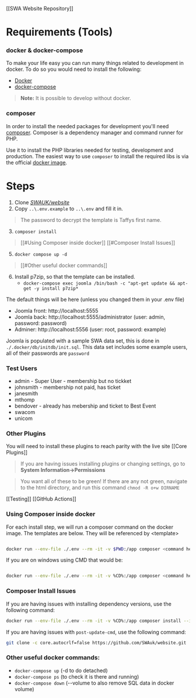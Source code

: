 [[SWA Website Repository]]
# Requirements (Tools)
### docker & docker-compose
To make your life easy you can run many things related to development in docker.
To do so you would need to install the following:
* [Docker](https://docs.docker.com/install/)
* [docker-compose](https://docs.docker.com/compose/install/)

> **Note:** It is possible to develop without docker.
### composer
In order to install the needed packages for development you'll need [composer](https://getcomposer.org/download/).
Composer is a dependency manager and command runner for PHP.

Use it to install the PHP libraries needed for testing, development and production.
The easiest way to use `composer` to install the required libs is via the official [docker image](https://hub.docker.com/_/composer).

# Steps
1. Clone [*SWAUK/website*](https://github.com/SWAuk/website)
2. Copy `..\.env.example` to `..\.env` and fill it in.
> The password to decrypt the template is Taffys first name.
3. `composer install`
> [[#Using Composer inside docker]]
> [[#Composer Install Issues]]
5. `docker compose up -d`
> [[#Other useful docker commands]]
6. Install p7zip, so that the template can be installed.
	- ```docker-compose exec joomla /bin/bash -c "apt-get update && apt-get -y install p7zip*```

The default things will be here (unless you changed them in your .env file)
* Joomla front: http://localhost:5555
* Joomla back: http://localhost:5555/administrator (user: admin, password: password)
* Adminer: http://localhost:5556 (user: root, password: example)


Joomla is populated with a sample SWA data set, this is done in `./.docker/db/initdb/init.sql`.
This data set includes some example users, all of their passwords are `password`

### Test Users
 
* admin - Super User - membership but no tickket
* johnsmith - membership not paid, has ticket
* janesmith
* mthomp
* bendover - already has mebership and ticket to Best Event
* swacom
* unicom

### Other Plugins
You will need to install these plugins to reach parity with the live site [[Core Plugins]]

> If you are having issues installing plugins or changing settings, go to **System Information->Permissions**

> You want all of these to be green! If there are any not green, navigate to the html directory, and run this command `chmod -R o+w DIRNAME`


[[Testing]]
[[GitHub Actions]]

### Using Composer inside docker
For each install step, we will run a composer command on the docker image. The templates are below. They will be referenced by \<template\>

```sh

docker run --env-file ./.env --rm -it -v $PWD:/app composer <command here>

```
If you are on windows using CMD that would be:
```sh

docker run --env-file ./.env --rm -it -v %CD%:/app composer <command here>

```

### Composer Install Issues

If you are having issues with installing dependency versions, use the following command:

```sh
docker run --env-file ./.env --rm -it -v %CD%:/app composer install --ignore-platform-reqs
```

If you are having issues with `post-update-cmd`, use the following command:

```sh
git clone -c core.autocrlf=false https://github.com/SWAuk/website.git
```

### Other useful docker commands:
* `docker-compose up` (-d to do detached)
* `docker-compose ps` (to check it is there and running)
* `docker-compose down` (--volume to also remove SQL data in docker volume)